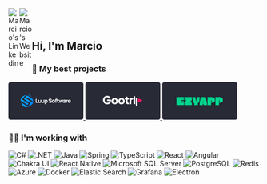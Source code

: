 <a href="https://www.linkedin.com/in/mcosta21/">
  <img align="left" alt="Marcio's Linkedin" width="22px" src="https://upload.wikimedia.org/wikipedia/commons/thumb/8/81/LinkedIn_icon.svg/1024px-LinkedIn_icon.svg.png" />
</a>

<a href="https://mcosta.dev">
  <img align="left" alt="Marcio's Website" width="25px" src="https://cdn-icons-png.freepik.com/512/8743/8743996.png" />
</a>

<br/>
<br/>


<h2>Hi, I'm Marcio</h2>

<h3>🌟 My best projects </h3>

<div>
  <a href="https://luupsoftware.com">
    <img alt="Luup Software" width="150px" src="https://github.com/mcosta21/mcosta21/blob/main/luupsoftware.png" />
  </a>
  <a href="https://gootrip.app">
    <img alt="Gootrip" width="150px" src="https://github.com/mcosta21/mcosta21/blob/main/gootrip.png" />
  </a>
  <a href="https://ezyapp.com.br">
    <img alt="EzyApp" width="150px" src="https://github.com/mcosta21/mcosta21/blob/main/ezy-app.png" />
  </a>
  <!--
  
  <a href="https://learn-cert-web-lac.vercel.app/">
    <img alt="Letz Learn" width="150px" src="https://github.com/mcosta21/mcosta21/blob/main/letzlearn.png" />
  </a>
  <a href="https://codebrasileiro.com">
    <img alt="Code Brasileiro" width="150px" src="https://github.com/mcosta21/mcosta21/blob/main/codebrasileiro.png" />
  </a>
  -->
</div>

<h3>🧑‍💻 I'm working with </h3>

<div>
  <img alt="C#" src="https://img.shields.io/badge/C%23-239120?style=for-the-badge&logo=c-sharp&logoColor=white" />
  <img alt=".NET" src="https://img.shields.io/badge/.NET-5C2D91?style=for-the-badge&logo=.net&logoColor=white" />
  
  <img alt="Java" src="https://img.shields.io/badge/Java-ED8B00?style=for-the-badge&logo=java&logoColor=white" />
  <img alt="Spring" src="https://img.shields.io/badge/Spring-6DB33F?style=for-the-badge&logo=spring&logoColor=white" />
  
  <img alt="TypeScript" src="https://img.shields.io/badge/TypeScript-007ACC?style=for-the-badge&logo=typescript&logoColor=white" />
  <img alt="React" src="https://img.shields.io/badge/React-20232A?style=for-the-badge&logo=react&logoColor=61DAFB" />
  <img alt="Angular" src="https://img.shields.io/badge/Angular-DD0031?style=for-the-badge&logo=angular&logoColor=white" />
  <img alt="Chakra UI" src="https://img.shields.io/badge/Chakra--UI-319795?style=for-the-badge&logo=chakra-ui&logoColor=white" />

  <img alt="React Native" src="https://img.shields.io/badge/React_Native-20232A?style=for-the-badge&logo=react&logoColor=61DAFB" />
  
  <img alt="Microsoft SQL Server" src="https://img.shields.io/badge/Microsoft%20SQL%20Server-CC2927?style=for-the-badge&logo=microsoft%20sql%20server&logoColor=white" />
  <img alt="PostgreSQL" src="https://img.shields.io/badge/PostgreSQL-316192?style=for-the-badge&logo=postgresql&logoColor=white" />
  <img alt="Redis" src="https://img.shields.io/badge/redis-%23DD0031.svg?&style=for-the-badge&logo=redis&logoColor=white" />
  
  <img alt="Azure" src="https://img.shields.io/badge/Microsoft_Azure-0089D6?style=for-the-badge&logo=microsoft-azure&logoColor=white" />
  <img alt="Docker" src="https://img.shields.io/badge/Docker-2CA5E0?style=for-the-badge&logo=docker&logoColor=white" />
  <img alt="Elastic Search" src="https://img.shields.io/badge/ElasticSearch-2CA5E0?style=for-the-badge&logo=elastic-search&logoColor=white" />
  <img alt="Grafana" src="https://img.shields.io/badge/Grafana-F46800?style=for-the-badge&logo=grafana&logoColor=white" />

  <img alt="Electron" src="https://img.shields.io/badge/Electron-47848F?style=for-the-badge&logo=electron&logoColor=white" />

</div>
<!--
<h3>GitHub Stats</h3>
<div>
<img alt="Marcio's github stats" height="210" src="https://github-readme-stats.vercel.app/api?username=mcosta21&theme=dracula&show_icons=true&hide_border=true" />
-->
<!--
<img alt="Marcio's github stats" height="210" src="https://github-readme-stats.vercel.app/api/top-langs/?username=mcosta21&theme=dracula&hide_border=true" />
</div>
-->
<!--
<hr/>
<img align="right" src="https://visitor-badge.glitch.me/badge?page_id=mcosta21.mcosta21"/>
-->

